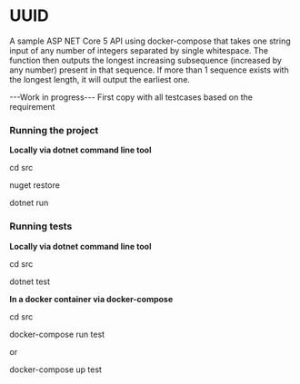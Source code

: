 # UUID
A sample ASP NET Core 5 API using docker-compose that takes one string input of any number of integers separated by single whitespace. The function then outputs the longest increasing subsequence (increased by any number) present in that sequence. If more than 1 sequence exists with the longest length, it will output the earliest one. 

---Work in progress--- 
First copy with all testcases based on the requirement

<h3>Running the project</h3>

<b>Locally via dotnet command line tool</b>

  cd src

  nuget restore

  dotnet run
  

<h3>Running tests</h3>

<b>Locally via dotnet command line tool</b>

  cd src
  
  dotnet test
  
<b>In a docker container via docker-compose</b>

  cd src
  
  docker-compose run test
  
  or 
  
  docker-compose up test
